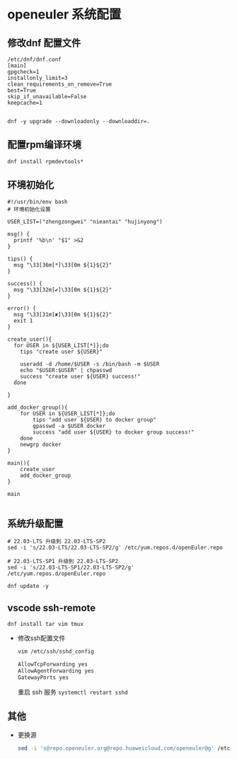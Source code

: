 # openeuler 系统配置

## 修改dnf 配置文件

```shell
/etc/dnf/dnf.conf
[main]
gpgcheck=1
installonly_limit=3
clean_requirements_on_remove=True
best=True
skip_if_unavailable=False
keepcache=1


dnf -y upgrade --downloadonly --downloaddir=.
```

## 配置rpm编译环境

```shell
dnf install rpmdevtools*
```

## 环境初始化

```shell
#!/usr/bin/env bash
# 环境初始化设置

USER_LIST=("zhengzongwei" "nieantai" "hujinyong")

msg() {
  printf '%b\n' "$1" >&2
}

tips() {
  msg "\33[36m[*]\33[0m ${1}${2}"
}

success() {
  msg "\33[32m[✔]\33[0m ${1}${2}"
}

error() {
  msg "\33[31m[✘]\33[0m ${1}${2}"
  exit 1
}

create_user(){
  for USER in ${USER_LIST[*]};do
    tips "create user ${USER}"

    useradd -d /home/$USER -s /bin/bash -m $USER
    echo "$USER:$USER" | chpasswd
    success "create user ${USER} success!"
  done

}

add_docker_group(){
    for USER in ${USER_LIST[*]};do
        tips "add user ${USER} to docker group"
        gpasswd -a $USER docker
        success "add user ${USER} to docker group success!"
    done
    newgrp docker
}

main(){
    create_user
    add_docker_group
}

main


```

## 系统升级配置

```shell
# 22.03-LTS 升级到 22.03-LTS-SP2
sed -i 's/22.03-LTS/22.03-LTS-SP2/g' /etc/yum.repos.d/openEuler.repo

# 22.03-LTS-SP1 升级到 22.03-LTS-SP2
sed -i 's/22.03-LTS-SP1/22.03-LTS-SP2/g' /etc/yum.repos.d/openEuler.repo

dnf update -y
```

## vscode ssh-remote

`dnf install tar vim tmux`

- 修改ssh配置文件

  ```bash
  vim /etc/ssh/sshd_config
  
  AllowTcpForwarding yes
  AllowAgentForwarding yes
  GatewayPorts yes
  ```

  重启 ssh 服务 `systemctl restart sshd`

## 其他

- 更换源

  ```bash
  sed -i 's@repo.openeuler.org@repo.huaweicloud.com/openeuler@g' /etc/yum.repos.d/openEuler.repo
  ```

  
